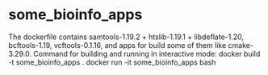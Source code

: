 # some_bioinfo_apps
The dockerfile contains samtools-1.19.2 + htslib-1.19.1 + libdeflate-1.20, bcftools-1.19, vcftools-0.1.16, and apps for build some of them like cmake-3.29.0.
Command for building and running in interactive mode:
docker build -t some_bioinfo_apps .
docker run -it some_bioinfo_apps bash
